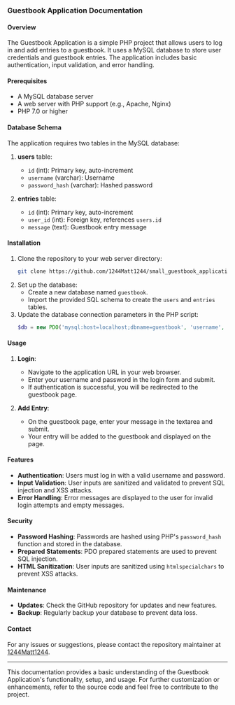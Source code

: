 ### Guestbook Application Documentation

#### Overview
The Guestbook Application is a simple PHP project that allows users to log in and add entries to a guestbook. It uses a MySQL database to store user credentials and guestbook entries. The application includes basic authentication, input validation, and error handling.

#### Prerequisites
- A MySQL database server
- A web server with PHP support (e.g., Apache, Nginx)
- PHP 7.0 or higher

#### Database Schema
The application requires two tables in the MySQL database:

1. **users** table:
    - `id` (int): Primary key, auto-increment
    - `username` (varchar): Username
    - `password_hash` (varchar): Hashed password

2. **entries** table:
    - `id` (int): Primary key, auto-increment
    - `user_id` (int): Foreign key, references `users.id`
    - `message` (text): Guestbook entry message

#### Installation
1. Clone the repository to your web server directory:
    ```sh
    git clone https://github.com/1244Matt1244/small_guestbook_application.git
    ```
2. Set up the database:
    - Create a new database named `guestbook`.
    - Import the provided SQL schema to create the `users` and `entries` tables.
3. Update the database connection parameters in the PHP script:
    ```php
    $db = new PDO('mysql:host=localhost;dbname=guestbook', 'username', 'password');
    ```

#### Usage
1. **Login**:
    - Navigate to the application URL in your web browser.
    - Enter your username and password in the login form and submit.
    - If authentication is successful, you will be redirected to the guestbook page.

2. **Add Entry**:
    - On the guestbook page, enter your message in the textarea and submit.
    - Your entry will be added to the guestbook and displayed on the page.

#### Features
- **Authentication**: Users must log in with a valid username and password.
- **Input Validation**: User inputs are sanitized and validated to prevent SQL injection and XSS attacks.
- **Error Handling**: Error messages are displayed to the user for invalid login attempts and empty messages.

#### Security
- **Password Hashing**: Passwords are hashed using PHP's `password_hash` function and stored in the database.
- **Prepared Statements**: PDO prepared statements are used to prevent SQL injection.
- **HTML Sanitization**: User inputs are sanitized using `htmlspecialchars` to prevent XSS attacks.

#### Maintenance
- **Updates**: Check the GitHub repository for updates and new features.
- **Backup**: Regularly backup your database to prevent data loss.

#### Contact
For any issues or suggestions, please contact the repository maintainer at [1244Matt1244](https://github.com/1244Matt1244).

---

This documentation provides a basic understanding of the Guestbook Application's functionality, setup, and usage. For further customization or enhancements, refer to the source code and feel free to contribute to the project.
